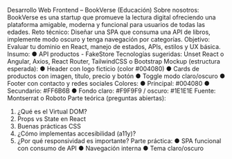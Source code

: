 Desarrollo Web Frontend – BookVerse (Educación) 
Sobre nosotros: BookVerse es una startup que promueve la lectura digital ofreciendo una 
plataforma amigable, moderna y funcional para usuarios de todas las edades. 
Reto técnico: Diseñar una SPA que consuma una API de libros, implemente modo oscuro y 
tenga navegación por categorías. 
Objetivo: Evaluar tu dominio en React, manejo de estados, APIs, estilos y UX básica. 
Insumo: 
● API productos - FakeStore 
Tecnologías sugeridas: 
Unset
 React o Angular, Axios, React Router, TailwindCSS o Bootstrap 
Mockup (estructura esperada): 
● Header con logo ficticio (color #004080) 
● Cards de productos con imagen, título, precio y botón 
● Toggle modo claro/oscuro 
● Footer con contacto y redes sociales 
Colores: 
● Principal: #004080 
● Secundario: #FF6B6B 
● Fondo claro: #F9F9F9 / oscuro: #1E1E1E 
Fuente: Montserrat o Roboto 
Parte teórica (preguntas abiertas): 
1. ¿Qué es el Virtual DOM? 
2. Props vs State en React 
3. Buenas prácticas CSS 
4. ¿Cómo implementas accesibilidad (a11y)? 
5. ¿Por qué responsividad es importante? 
Parte práctica: 
● SPA funcional con consumo de API 
● Navegación interna 
● Tema claro/oscuro 
